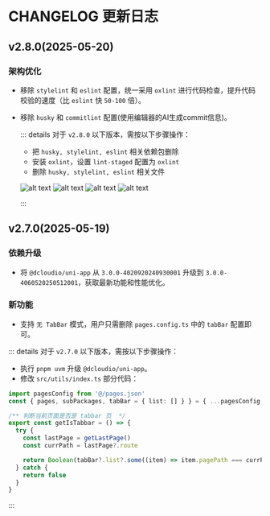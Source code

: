 # CHANGELOG 更新日志

## v2.8.0(2025-05-20)

### 架构优化

- 移除 `stylelint` 和 `eslint` 配置，统一采用 `oxlint` 进行代码检查，提升代码校验的速度（比 `eslint` 快 `50-100` 倍）。
- 移除 `husky` 和 `commitlint` 配置(使用编辑器的AI生成commit信息)。

  ::: details 对于 `v2.8.0` 以下版本，需按以下步骤操作：

  - 把 `husky, stylelint, eslint` 相关依赖包删除
  - 安装 `oxlint`，设置 `lint-staged` 配置为 `oxlint`
  - 删除 `husky, stylelint, eslint` 相关文件

  ![alt text](image.png)
  ![alt text](image-1.png)
  ![alt text](image-2.png)
  ![alt text](image-3.png)

  :::

## v2.7.0(2025-05-19)

### 依赖升级

- 将 `@dcloudio/uni-app` 从 `3.0.0-4020920240930001` 升级到 `3.0.0-4060520250512001`，获取最新功能和性能优化。

### 新功能

- 支持 `无 TabBar` 模式，用户只需删除 `pages.config.ts` 中的 `tabBar` 配置即可。

::: details 对于 `v2.7.0` 以下版本，需按以下步骤操作：

- 执行 `pnpm uvm` 升级 `@dcloudio/uni-app`。
- 修改 `src/utils/index.ts` 部分代码：

```ts
import pagesConfig from '@/pages.json'
const { pages, subPackages, tabBar = { list: [] } } = { ...pagesConfig }

/** 判断当前页面是否是 tabbar 页  */
export const getIsTabbar = () => {
  try {
    const lastPage = getLastPage()
    const currPath = lastPage?.route

    return Boolean(tabBar?.list?.some((item) => item.pagePath === currPath))
  } catch {
    return false
  }
}
```

:::
